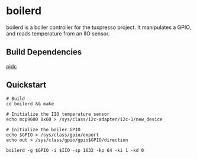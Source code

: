 # boilerd
boilerd is a boiler controller for the tuxpresso project.
It manipulates a GPIO, and reads temperature from an IIO sensor.

## Build Dependencies
[pidc](https://github.com/ahepp/pidc)

## Quickstart
    # Build 
    cd boilerd && make

    # Initialize the IIO temperature sensor
    echo mcp9600 0x60 > /sys/class/i2c-adapter/i2c-1/new_device

    # Initialize the boiler GPIO
    echo $GPIO > /sys/class/gpio/export
    echo out > /sys/class/gpio/gpio$GPIO/direction

    boilerd -g $GPIO -i $IIO -sp 1632 -kp 64 -ki 1 -kd 0

